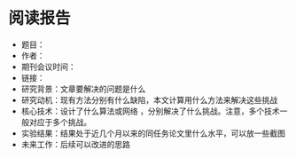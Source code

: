 # 阅读报告


- 题目：
- 作者：
- 期刊会议时间：
- 链接：
- 研究背景：文章要解决的问题是什么
- 研究动机：现有方法分别有什么缺陷，本文计算用什么方法来解决这些挑战
- 核心技术：设计了什么算法或网络 ，分别解决了什么挑战。注意，多个技术一般对应于多个挑战。
- 实验结果：结果处于近几个月以来的同任务论文里什么水平，可以放一些截图
- 未来工作：后续可以改进的思路
